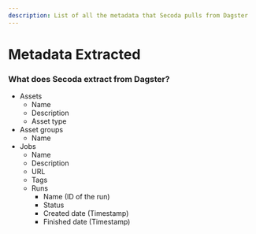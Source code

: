 ```yaml
---
description: List of all the metadata that Secoda pulls from Dagster
---
```


# Metadata Extracted

### What does Secoda extract from Dagster?

* Assets
  * Name
  * Description
  * Asset type
* Asset groups
  * Name
* Jobs
  * Name
  * Description
  * URL
  * Tags
  * Runs
    * Name (ID of the run)
    * Status
    * Created date (Timestamp)
    * Finished date (Timestamp)
